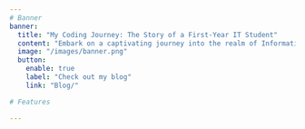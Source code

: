 ```yaml
---
# Banner
banner:
  title: "My Coding Journey: The Story of a First-Year IT Student"
  content: "Embark on a captivating journey into the realm of Information Technology with me! As a programmer, I turn a 5-hour task into a 2-week challenge – that's just how we roll. Welcome to my digital domain, a blog serving as a firsthand chronicle of my ongoing adventures in IT. Explore the twists and turns, challenges, and victories as I navigate the vast landscape of learning. From insightful reflections on coursework to detailed project posts, join me in this exciting venture into the realm of IT. This is your firsthand glimpse into my world of bytes and blogs!"
  image: "/images/banner.png"
  button:
    enable: true
    label: "Check out my blog"
    link: "Blog/"

# Features

---
```

